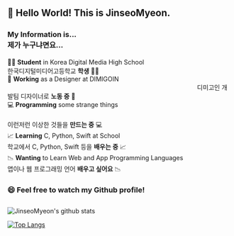 ## 👋 Hello World! This is JinseoMyeon. <br />
### My Information is...　　　　　　　　　　　　　　　　　　　　　　　　　　　　　　　　　　　　　　　　제가 누구냐면요...

🧑‍🎓 **Student** in Korea Digital Media High School　　　　　　　　　　　　　　　　　　　　　　　　 　 　 　　　한국디지털미디어고등학교 **학생** 🧑‍🎓<br>
🏫 **Working** as a Designer at DIMIGOIN 　　　 　　　　 　　　　　　　　　　　　　　　　　　　　　　　디미고인 개발팀 디자이너로 **노동 중** 🏫<br>
💻 **Programming** some strange things   　　 　　　 　　　　　　　　　　　　　　　　　　　　　　　　 　　　　　　이런저런 이상한 것들을 **만드는 중** 💻<br>
📈 **Learning** C, Python, Swift at School　　　　　 　　　　　   　　   　　　　　　　 　 　　　　　　　　　　학교에서 C, Python, Swift 등을 **배우는 중** 📈<br>
📉 **Wanting** to Learn Web and App Programming Languages　　 　　　　　　 　　　 　　　　　　 　　　앱이나 웹 프로그래밍 언어 **배우고 싶어요** 📉

### 😄 Feel free to watch my Github profile!
##

![JinseoMyeon's github stats](https://github-readme-stats.vercel.app/api?username=JinseoMyeon&show_icons=true)

[![Top Langs](https://github-readme-stats.vercel.app/api/top-langs/?username=JinseoMyeon)](https://github.com/anuraghazra/github-readme-stats)


